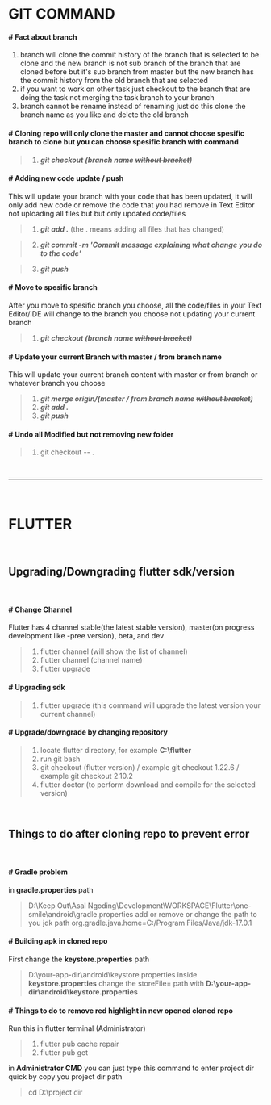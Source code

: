 # GIT COMMAND

#### # Fact about branch
1. branch will clone the commit history of the branch that is selected to be clone and the new branch is not sub branch of the branch that are cloned before but it's sub branch from master but the new branch has the commit history from the old branch that are selected
2. if you want to work on other task just checkout to the branch that are doing the task not merging the task branch to your branch 
3. branch cannot be rename instead of renaming just do this clone the branch name as you like and delete the old branch

#### # Cloning repo will only clone the master and cannot choose spesific branch to clone but you can choose spesific branch with command
>1. ***git checkout (branch name ~~without bracket~~)***

#### # Adding new code update / push
This will update your branch with your code that has been updated, it will only add new code or remove the code that you had remove in Text Editor not uploading all files but but only updated code/files
>1. ***git add .*** (the . means adding all files that has changed)

>2. ***git commit -m 'Commit message explaining what change you do to the code'***

>3. ***git push*** 

#### # Move to spesific branch 
After you move to spesific branch you choose, all the code/files in your Text Editor/IDE will change to the branch you choose not updating your current branch
>1. ***git checkout (branch name ~~without bracket~~)***

#### # Update your current Branch with master / from branch name
This will update your current branch content with master or from branch or whatever branch you choose
>1. ***git merge origin/(master / from branch name ~~without bracket~~)*** 
>2. ***git add .***
>3. ***git push*** 


#### # Undo all **Modified** but not removing new folder
>1. git checkout -- .



<br />

---

<br />

# FLUTTER

<br />

## Upgrading/Downgrading flutter sdk/version

<br />

#### # Change Channel
Flutter has 4 channel stable(the latest stable version), master(on progress development like -pree version), beta, and dev
>1. flutter channel (will show the list of channel)
>2. flutter channel (channel name)
>3. flutter upgrade

#### # Upgrading sdk
>1. flutter upgrade (this command will upgrade the latest version your current channel)

#### # Upgrade/downgrade by changing repository
>1. locate flutter directory, for example **C:\flutter**
>2. run git bash
>3. git checkout (flutter version) / example git checkout 1.22.6 / example git checkout 2.10.2
>4. flutter doctor (to perform download and compile for the selected version)

<br />

## Things to do after cloning repo to prevent error

<br />

#### # Gradle problem
in **gradle.properties** path
>D:\Keep Out\Asal Ngoding\Development\WORKSPACE\Flutter\one-smile\android\gradle.properties
add or remove or change the path to you jdk path 
>org.gradle.java.home=C:/Program Files/Java/jdk-17.0.1

#### # Building apk in cloned repo
First change the **keystore.properties** path 
>D:\your-app-dir\android\keystore.properties
inside **keystore.properties** change the storeFile= path with **D:\your-app-dir\android\keystore.properties**

#### # Things to do to remove red highlight in new opened cloned repo
Run this in flutter terminal (Administrator)
>1. flutter pub cache repair 
>2. flutter pub get

in **Administrator CMD** you can just type this command to enter project dir quick by copy you project dir path
>cd D:\project dir











